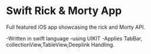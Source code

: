 # Swift Rick & Morty App
Full featured iOS app showcasing the rick and Morty API.

-Written in swift language
-using UIKIT
-Applies TabBar, collectionView,TableView,Deeplink Handling.
